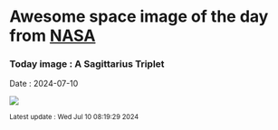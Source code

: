 
# Awesome space image of the day from [NASA](https://api.nasa.gov/)

### Today image : A Sagittarius Triplet
Date : 2024-07-10

![](https://apod.nasa.gov/apod/image/2407/sagittariusTri1024.jpg)

<small>Latest update : Wed Jul 10 08:19:29 2024</small>
        